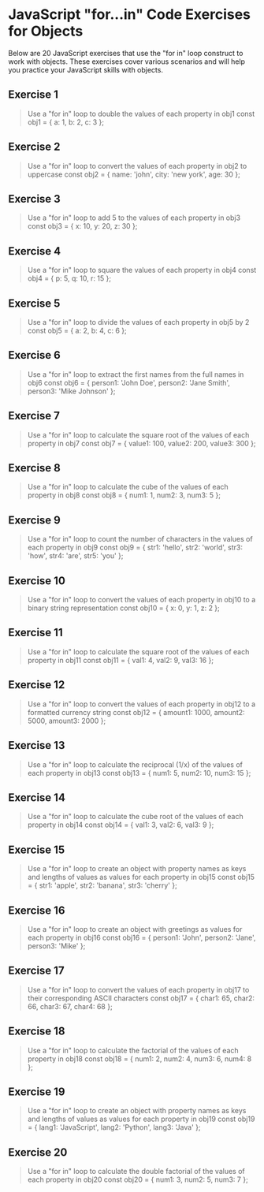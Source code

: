 # JavaScript "for...in" Code Exercises for Objects

Below are 20 JavaScript exercises that use the "for in" loop construct to work with objects. These exercises cover various scenarios and will help you practice your JavaScript skills with objects.

## Exercise 1
> Use a "for in" loop to double the values of each property in obj1
const obj1 = { a: 1, b: 2, c: 3 };

## Exercise 2
> Use a "for in" loop to convert the values of each property in obj2 to uppercase
const obj2 = { name: 'john', city: 'new york', age: 30 };

## Exercise 3
> Use a "for in" loop to add 5 to the values of each property in obj3
const obj3 = { x: 10, y: 20, z: 30 };

## Exercise 4
> Use a "for in" loop to square the values of each property in obj4
const obj4 = { p: 5, q: 10, r: 15 };

## Exercise 5
> Use a "for in" loop to divide the values of each property in obj5 by 2
const obj5 = { a: 2, b: 4, c: 6 };

## Exercise 6
> Use a "for in" loop to extract the first names from the full names in obj6
const obj6 = { person1: 'John Doe', person2: 'Jane Smith', person3: 'Mike Johnson' };

## Exercise 7
> Use a "for in" loop to calculate the square root of the values of each property in obj7
const obj7 = { value1: 100, value2: 200, value3: 300 };

## Exercise 8
> Use a "for in" loop to calculate the cube of the values of each property in obj8
const obj8 = { num1: 1, num2: 3, num3: 5 };

## Exercise 9
> Use a "for in" loop to count the number of characters in the values of each property in obj9
const obj9 = { str1: 'hello', str2: 'world', str3: 'how', str4: 'are', str5: 'you' };

## Exercise 10
> Use a "for in" loop to convert the values of each property in obj10 to a binary string representation
const obj10 = { x: 0, y: 1, z: 2 };

## Exercise 11
> Use a "for in" loop to calculate the square root of the values of each property in obj11
const obj11 = { val1: 4, val2: 9, val3: 16 };

## Exercise 12
> Use a "for in" loop to convert the values of each property in obj12 to a formatted currency string
const obj12 = { amount1: 1000, amount2: 5000, amount3: 2000 };

## Exercise 13
> Use a "for in" loop to calculate the reciprocal (1/x) of the values of each property in obj13
const obj13 = { num1: 5, num2: 10, num3: 15 };

## Exercise 14
> Use a "for in" loop to calculate the cube root of the values of each property in obj14
const obj14 = { val1: 3, val2: 6, val3: 9 };

## Exercise 15
> Use a "for in" loop to create an object with property names as keys and lengths of values as values for each property in obj15
const obj15 = { str1: 'apple', str2: 'banana', str3: 'cherry' };

## Exercise 16
> Use a "for in" loop to create an object with greetings as values for each property in obj16
const obj16 = { person1: 'John', person2: 'Jane', person3: 'Mike' };

## Exercise 17
> Use a "for in" loop to convert the values of each property in obj17 to their corresponding ASCII characters
const obj17 = { char1: 65, char2: 66, char3: 67, char4: 68 };

## Exercise 18
> Use a "for in" loop to calculate the factorial of the values of each property in obj18
const obj18 = { num1: 2, num2: 4, num3: 6, num4: 8 };

## Exercise 19
> Use a "for in" loop to create an object with property names as keys and lengths of values as values for each property in obj19
const obj19 = { lang1: 'JavaScript', lang2: 'Python', lang3: 'Java' };

## Exercise 20
> Use a "for in" loop to calculate the double factorial of the values of each property in obj20
const obj20 = { num1: 3, num2: 5, num3: 7 };
